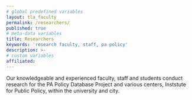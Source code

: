 ```yaml
---
# global predefined variables
layout: tla_faculty
permalink: /researchers/
published: true
# meta-data variables
title: Researchers
keywords: 'research faculty, staff, pa policy'
description: >-
# custom variables
affiliated: 
---
```

Our knowledgeable and experienced faculty, staff and students conduct research for the PA Policy Database Project and various centers, Inststute for Public Policy, within the university and city. 
